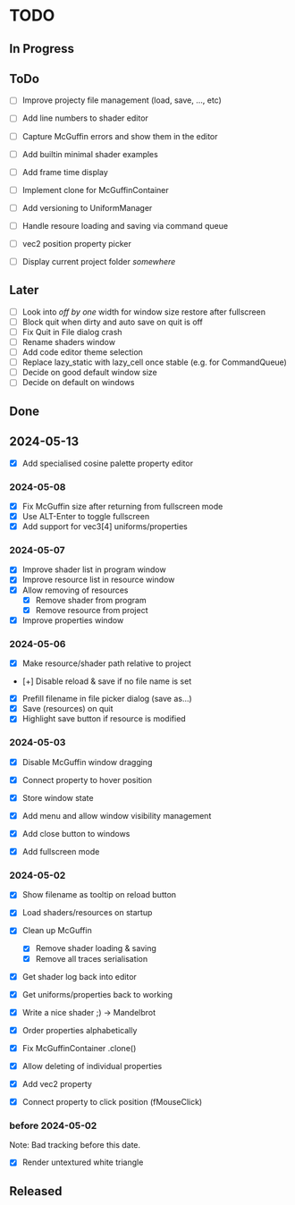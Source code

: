 # TODO


## In Progress


## ToDo


- [ ] Improve projecty file management (load, save, ..., etc)


- [ ] Add line numbers to shader editor

- [ ] Capture McGuffin errors and show them in the editor
- [ ] Add builtin minimal shader examples
- [ ] Add frame time display


- [ ] Implement clone for McGuffinContainer
- [ ] Add versioning to UniformManager


- [ ] Handle resoure loading and saving via command queue

- [ ] vec2 position property picker

- [ ] Display current project folder _somewhere_

## Later
- [ ] Look into _off by one_ width for window size restore after fullscreen
- [ ] Block quit when dirty and auto save on quit is off
- [ ] Fix Quit in File dialog crash
- [ ] Rename shaders window
- [ ] Add code editor theme selection
- [ ] Replace lazy_static with lazy_cell once stable (e.g. for CommandQueue)
- [ ] Decide on good default window size
- [ ] Decide on default on windows
## Done

## 2024-05-13
- [x] Add specialised cosine palette property editor

### 2024-05-08
- [x] Fix McGuffin size after returning from fullscreen mode
- [x] Use ALT-Enter to toggle fullscreen
- [x] Add support for vec3[4] uniforms/properties

### 2024-05-07
- [x] Improve shader list in program window
- [x] Improve resource list in resource window
- [x] Allow removing of resources
	- [x] Remove shader from program
	- [x] Remove resource from project
- [x] Improve properties window

### 2024-05-06
- [x] Make resource/shader path relative to project
- [+] Disable reload & save if no file name is set
- [x] Prefill filename in file picker dialog (save as...)
- [x] Save (resources) on quit
- [x] Highlight save button if resource is modified

### 2024-05-03
- [x] Disable McGuffin window dragging
- [x] Connect property to hover position
- [x] Store window state

- [x] Add menu and allow window visibility management
- [x] Add close button to windows
- [x] Add fullscreen mode

### 2024-05-02
- [x] Show filename as tooltip on reload button
- [x] Load shaders/resources on startup
- [x] Clean up McGuffin
	- [x] Remove shader loading & saving
	- [x] Remove all traces serialisation
- [x] Get shader log back into editor
- [x] Get uniforms/properties back to working
- [x] Write a nice shader ;) -> Mandelbrot

- [x] Order properties alphabetically
- [x] Fix McGuffinContainer .clone()
- [x] Allow deleting of individual properties
- [x] Add vec2 property
- [x] Connect property to click position (fMouseClick)

### before 2024-05-02

Note: Bad tracking before this date.

- [x] Render untextured white triangle

## Released
